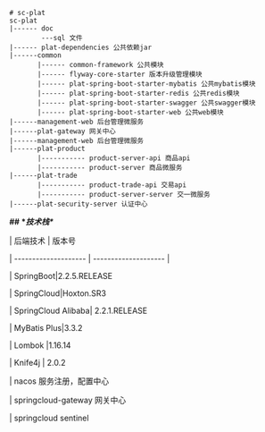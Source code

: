```
# sc-plat
sc-plat
|------ doc
        ---sql 文件
|------ plat-dependencies 公共依赖jar 
|------common
       |------ common-framework 公共模块
       |------ flyway-core-starter 版本升级管理模块
       |------ plat-spring-boot-starter-mybatis 公共mybatis模块
       |------ plat-spring-boot-starter-redis 公共redis模块
       |------ plat-spring-boot-starter-swagger 公共swagger模块
       |------ plat-spring-boot-starter-web 公共web模块
|------management-web 后台管理微服务
|------plat-gateway 网关中心
|------management-web 后台管理微服务
|------plat-product
       |----------- product-server-api 商品api
       |----------- product-server 商品微服务
|------plat-trade
       |----------- product-trade-api 交易api
       |----------- product-server-server 交一微服务
|------plat-security-server 认证中心
```

**## \**技术栈\****



| 后端技术 | 版本号           

| -------------------- | -------------------- |               

| SpringBoot|2.2.5.RELEASE           

| SpringCloud|Hoxton.SR3

| SpringCloud Alibaba| 2.2.1.RELEASE

| MyBatis Plus|3.3.2

| Lombok |1.16.14

| Knife4j | 2.0.2

| nacos 服务注册，配置中心

| springcloud-gateway 网关中心

| springcloud sentinel 